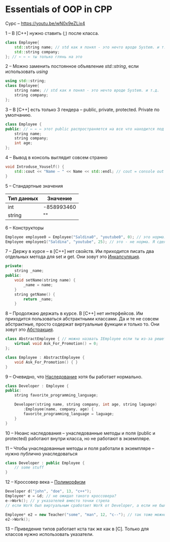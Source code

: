 # Essentials of OOP in CPP

Сурс – https://youtu.be/wN0x9eZLix4



1 – В [С++] нужно ставить (;) после класса.

```c++
class Employee{
    std::string name; // std как я понял - это нечто вроде System. и т.д.
    std::string company;
}; // ← ← ← ты только глянь на это
```

2 – Можно заменить постоянное объявление *std::string*, если использовать *using*

```c++
using std::string;
class Employee{
    string name; // std как я понял - это нечто вроде System. и т.д.
    string company;
};
```

3 – В [C++] есть только 3 гендера – public, private, protected. Private по умолчанию.

```c++
class Employee {
public: // ← ← ← этот public распространяется на все что находится под ним
    string name;
    string company;
    int age;
};
```

4 – Вывод в консоль выглядит совсем странно

```c++
void Introduse_Youself() {
	std::cout << "Name – " << Name << std::endl; // cout = console out && endl = end line
}
```

5 – Стандартные значения

| Тип данных | Значение   |
| ---------- | ---------- |
| int        | -858993460 |
| string     | ""         |

6 – Конструкторы

```c++
Employee employee0 = Employee("Saldina0", "youtube0", 0); // это норма. Просто без new.
Employee employee1("Saldina", "youtube", 25); // это - не норма. Я сделал это случайно. Но оно работает
```

7 – Держу в курсе – в [C++] нет свойств. Им приходится писать два отдельных метода для set и get. Они зовут это <u>Инкапсуляция</u>.

```c++
private:
	string _name;
public:
	void setName(string name) {
		_name = name;
	}
	string getName() {
		return _name;
	}
```

8 – Продолжаю держать в курсе. В [C++] нет интерфейсов. Им приходится пользоваться абстрактными классами. Да и те не совсем абстрактные, просто содержат виртуальные функции и только то. Они зовут это <u>Абстракция</u>.

```c++
class AbstractEmployee { // можно назвать IEmployee если ты из-за решетки вышел
	virtual void Ask_For_Promotion() = 0;
};

class Employee : AbstractEmployee {
	void Ask_For_Promotion() { }
}
```

9 – Очевидно, что <u>Наследование</u> хотя бы работает нормально.

```c++
class Developer : Employee {
public:
	string favorite_programming_language;

	Developer(string name, string company, int age, string laguage)
		:Employee(name, company, age) {
		favorite_programming_language = laguage;
	}
}
```

10 – Нюанс наследования – унаследованные методы и поля (public и protected) работают внутри класса, но не работают в экземпляре.

11 – Чтобы унаследованные методы и поля работали в экземпляре – нужно публично унаследоваться

```c++
class Developer : public Employee {
    // some stuff
}
```

12 – Кроссовер века – <u>Полиморфизм</u>

```c++
Developer d("john", "doe", 13, "c++");
Employee* e = &d; // не ожидал такого кроссовера?
e->Work(); // у указателей вместо точки стрела
// если Work был виртуальным сработает Work от Developer, а если не был, то Work от Employee

Employee* e2 = new Teacher("some", "man", 12, "c--"); // так тоже можноы
e2->Work();
```

13 – Приведение типов работает кста так же как в [C]. Только для классов нужно использовать указатели.